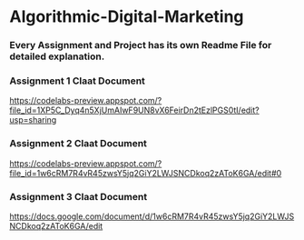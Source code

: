 # Algorithmic-Digital-Marketing

### Every Assignment and Project has its own Readme File for detailed explanation.

### Assignment 1 Claat Document

https://codelabs-preview.appspot.com/?file_id=1XP5C_Dyq4n5XjUmAIwF9UN8vX6FeirDn2tEzlPGS0tI/edit?usp=sharing

### Assignment 2 Claat Document

https://codelabs-preview.appspot.com/?file_id=1w6cRM7R4vR45zwsY5jq2GiY2LWJSNCDkoq2zAToK6GA/edit#0

### Assignment 3 Claat Document

https://docs.google.com/document/d/1w6cRM7R4vR45zwsY5jq2GiY2LWJSNCDkoq2zAToK6GA/edit


